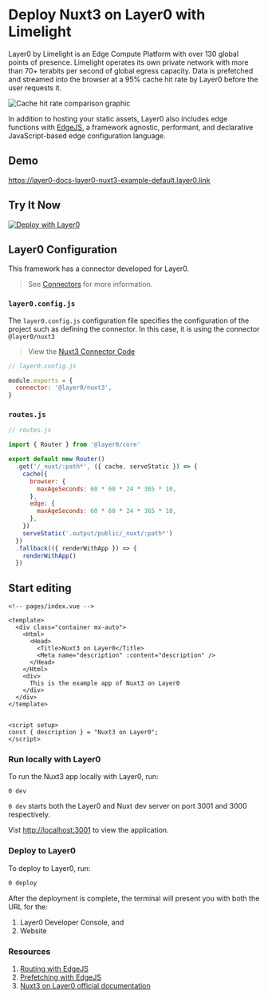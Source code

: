 # Deploy Nuxt3 on Layer0 with Limelight

Layer0 by Limelight is an Edge Compute Platform with over 130 global points of presence. Limelight operates its own private network with more than 70+ terabits per second of global egress capacity. Data is prefetched and streamed into the browser at a 95% cache hit rate by Layer0 before the user requests it.

![Cache hit rate comparison graphic](https://assets-global.website-files.com/5ec129d839c03647b43dbd41/619459e884ec7ae74d923da8_I6iG8tVXinoz29x52oRnHeDYe8WmpuND7AdmwC9-c64qzxJVkN8fpn5Vlogr7W67K-peNtFsLvmBWDWuzlNJ1VnEXM3Iso4ijaf8tXlxd0Mmmk3LrBTLKXUCj_GJASq3WsIbksyJ.jpeg)

In addition to hosting your static assets, Layer0 also includes edge functions with [EdgeJS](https://www.layer0.co/edgejs), a framework agnostic, performant, and declarative JavaScript-based edge configuration language.

## Demo

https://layer0-docs-layer0-nuxt3-example-default.layer0.link

## Try It Now

[![Deploy with Layer0](https://docs.layer0.co/button.svg)](https://app.layer0.co/deploy?repo=https://github.com/layer0-docs/layer0-nuxt3-example)

## Layer0 Configuration

This framework has a connector developed for Layer0.

> See [Connectors](connectors) for more information.

### `layer0.config.js`

The `layer0.config.js` configuration file specifies the configuration of the project such as defining the connector. In this case, it is using the connector `@layer0/nuxt3`

> View the  [Nuxt3 Connector Code](https://github.com/layer0-docs/layer0-connectors/tree/main/layer0-nuxt3-connector?button)

```js
// layer0.config.js

module.exports = {
  connector: '@layer0/nuxt3',
}
```

### `routes.js`

```js
// routes.js

import { Router } from '@layer0/core'

export default new Router()
  .get('/_nuxt/:path*', ({ cache, serveStatic }) => {
    cache({
      browser: {
        maxAgeSeconds: 60 * 60 * 24 * 365 * 10,
      },
      edge: {
        maxAgeSeconds: 60 * 60 * 24 * 365 * 10,
      },
    })
    serveStatic('.output/public/_nuxt/:path*')
  })
  .fallback(({ renderWithApp }) => {
    renderWithApp()
  })

```

## Start editing

```vue
<!-- pages/index.vue -->

<template>
  <div class="container mx-auto">
    <Html>
      <Head>
        <Title>Nuxt3 on Layer0</Title>
        <Meta name="description" :content="description" />
      </Head>
    </Html>
    <div>
      This is the example app of Nuxt3 on Layer0
    </div>
  </div>
</template>


<script setup>
const { description } = "Nuxt3 on Layer0";
</script>
```

### Run locally with Layer0

To run the Nuxt3 app locally with Layer0, run:

```terminal
0 dev
```

`0 dev` starts both the Layer0 and Nuxt dev server on port 3001 and 3000 respectively.

Vist [http://localhost:3001](http://localhost:3001) to view the application.

### Deploy to Layer0

To deploy to Layer0, run:

```bash
0 deploy
```

After the deployment is complete, the terminal will present you with both the URL for the:

1. Layer0 Developer Console, and
2. Website

### Resources
1. [Routing with EdgeJS](https://docs.layer0.co/guides/routing)
2. [Prefetching with EdgeJS](https://docs.layer0.co/guides/prefetching)
3. [Nuxt3 on Layer0 official documentation](https://docs.layer0.co/guides/nuxt3)